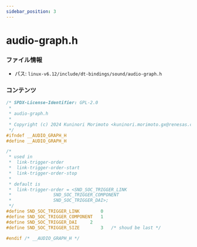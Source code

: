```yaml
---
sidebar_position: 3
---
```

# audio-graph.h

### ファイル情報

- パス: `linux-v6.12/include/dt-bindings/sound/audio-graph.h`

### コンテンツ

```h
/* SPDX-License-Identifier: GPL-2.0
 *
 * audio-graph.h
 *
 * Copyright (c) 2024 Kuninori Morimoto <kuninori.morimoto.gx@renesas.com>
 */
#ifndef __AUDIO_GRAPH_H
#define __AUDIO_GRAPH_H

/*
 * used in
 *	link-trigger-order
 *	link-trigger-order-start
 *	link-trigger-order-stop
 *
 * default is
 *	link-trigger-order = <SND_SOC_TRIGGER_LINK
 *			      SND_SOC_TRIGGER_COMPONENT
 *			      SND_SOC_TRIGGER_DAI>;
 */
#define SND_SOC_TRIGGER_LINK		0
#define SND_SOC_TRIGGER_COMPONENT	1
#define SND_SOC_TRIGGER_DAI		2
#define SND_SOC_TRIGGER_SIZE		3	/* shoud be last */

#endif /* __AUDIO_GRAPH_H */

```
